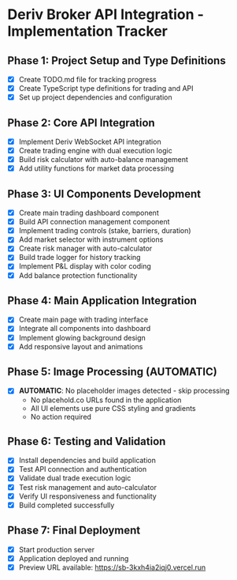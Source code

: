 # Deriv Broker API Integration - Implementation Tracker

## Phase 1: Project Setup and Type Definitions
- [x] Create TODO.md file for tracking progress
- [x] Create TypeScript type definitions for trading and API
- [x] Set up project dependencies and configuration

## Phase 2: Core API Integration
- [x] Implement Deriv WebSocket API integration
- [x] Create trading engine with dual execution logic
- [x] Build risk calculator with auto-balance management
- [x] Add utility functions for market data processing

## Phase 3: UI Components Development
- [x] Create main trading dashboard component
- [x] Build API connection management component
- [x] Implement trading controls (stake, barriers, duration)
- [x] Add market selector with instrument options
- [x] Create risk manager with auto-calculator
- [x] Build trade logger for history tracking
- [x] Implement P&L display with color coding
- [x] Add balance protection functionality

## Phase 4: Main Application Integration
- [x] Create main page with trading interface
- [x] Integrate all components into dashboard
- [x] Implement glowing background design
- [x] Add responsive layout and animations

## Phase 5: Image Processing (AUTOMATIC)
- [x] **AUTOMATIC**: No placeholder images detected - skip processing
  - No placehold.co URLs found in the application
  - All UI elements use pure CSS styling and gradients
  - No action required

## Phase 6: Testing and Validation
- [x] Install dependencies and build application
- [x] Test API connection and authentication
- [x] Validate dual trade execution logic
- [x] Test risk management and auto-calculator
- [x] Verify UI responsiveness and functionality
- [x] Build completed successfully

## Phase 7: Final Deployment
- [x] Start production server
- [x] Application deployed and running
- [x] Preview URL available: https://sb-3kxh4ia2iqj0.vercel.run